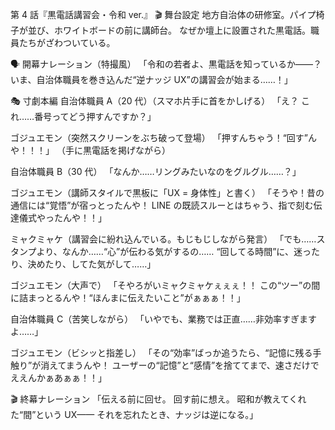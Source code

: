 第 4 話『黒電話講習会・令和 ver.』
🎬 舞台設定
地方自治体の研修室。パイプ椅子が並び、ホワイトボードの前に講師台。
なぜか壇上に設置された黒電話。職員たちがざわついている。

🗣 開幕ナレーション（特撮風）
「令和の若者よ、黒電話を知っているか——？
いま、自治体職員を巻き込んだ“逆ナッジ UX”の講習会が始まる……！」

🎭 寸劇本編
自治体職員 A（20 代）（スマホ片手に首をかしげる）
「え？ これ……番号ってどう押すんですか？」

ゴジュエモン（突然スクリーンをぶち破って登場）
「押すんちゃう！“回す”んや！！！」
（手に黒電話を掲げながら）

自治体職員 B（30 代）
「なんか……リングみたいなのをグルグル……？」

ゴジュエモン（講師スタイルで黒板に「UX = 身体性」と書く）
「そうや！昔の通信には“覚悟”が宿っとったんや！
LINE の既読スルーとはちゃう、指で刻む伝達儀式やったんや！！」

ミャクミャケ（講習会に紛れ込んでいる。もじもじしながら発言）
「でも……スタンプより、なんか……“心”が伝わる気がするの……
“回してる時間”に、迷ったり、決めたり、してた気がして……」

ゴジュエモン（大声で）
「そやろがいミャクミャケぇぇぇ！！
この“ツー”の間に詰まっとるんや！“ほんまに伝えたいこと”がぁぁぁ！！」

自治体職員 C（苦笑しながら）
「いやでも、業務では正直……非効率すぎますよ……」

ゴジュエモン（ビシッと指差し）
「その“効率”ばっか追うたら、“記憶に残る手触り”が消えてまうんや！
ユーザーの“記憶”と“感情”を捨ててまで、速さだけでええんかぁあぁぁ！！」

🎬 終幕ナレーション
「伝える前に回せ。
回す前に想え。
昭和が教えてくれた“間”という UX——
それを忘れたとき、ナッジは逆になる。」
